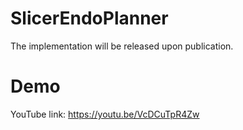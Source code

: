 # SlicerEndoPlanner
The implementation will be released upon publication.

# Demo
YouTube link: https://youtu.be/VcDCuTpR4Zw
